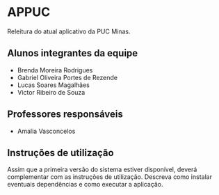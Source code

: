 # APPUC
Releitura do atual aplicativo da PUC Minas.

## Alunos integrantes da equipe

* Brenda Moreira Rodrigues
* Gabriel Oliveira Portes de Rezende
* Lucas Soares Magalhães
* Victor Ribeiro de Souza

## Professores responsáveis

* Amalia Vasconcelos

## Instruções de utilização

Assim que a primeira versão do sistema estiver disponível, deverá complementar com as instruções de utilização. Descreva como instalar eventuais dependências e como executar a aplicação.
